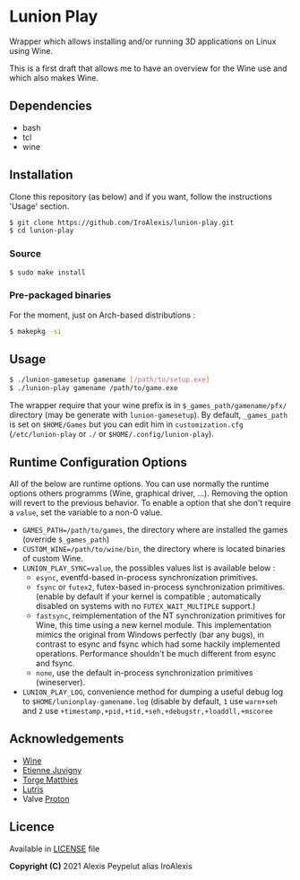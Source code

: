 # Lunion Play

Wrapper which allows installing and/or running 3D applications on Linux using Wine.

This is a first draft that allows me to have an overview for the Wine use and which also makes Wine.



## Dependencies
* bash
* tcl
* wine



## Installation
Clone this repository (as below) and if you want, follow the instructions 'Usage' section.
```bash
$ git clone https://github.com/IroAlexis/lunion-play.git
$ cd lunion-play
```

### Source
```bash
$ sudo make install
```

### Pre-packaged binaries
For the moment, just on Arch-based distributions :
```bash
$ makepkg -si
```



## Usage
```bash
$ ./lunion-gamesetup gamename [/path/to/setup.exe]
$ ./lunion-play gamename /path/to/game.exe
```
The wrapper require that your wine prefix is in `$_games_path/gamename/pfx/` directory (may be generate with `lunion-gamesetup`). By default, `_games_path` is set on `$HOME/Games` but you can edit him in `customization.cfg` (`/etc/lunion-play` or `./` or `$HOME/.config/lunion-play`).



## Runtime Configuration Options
All of the below are runtime options. You can use normally the runtime options others programms (Wine, graphical driver, ...). Removing the option will revert to the previous behavior.
To enable a option that she don't require a `value`, set the variable to a non-0 value.
* `GAMES_PATH=/path/to/games`, the directory where are installed the games (override `$_games_path`)
* `CUSTOM_WINE=/path/to/wine/bin`, the directory where is located binaries of custom Wine.
* `LUNION_PLAY_SYNC=value`, the possibles values list is available below :
  * `esync`, eventfd-based in-process synchronization primitives.
  * `fsync` or `futex2`, futex-based in-process synchronization primitives. (enable by default if your kernel is compatible ; automatically disabled on systems with no `FUTEX_WAIT_MULTIPLE` support.)
  * `fastsync`, reimplementation of the NT synchronization primitives for Wine, this time using a new kernel module. This implementation mimics the original from Windows perfectly (bar any bugs), in contrast to esync and fsync which had some hackily implemented operations. Performance shouldn't be much different from esync and fsync.
  * `none`, use the default in-process synchronization primitives (wineserver).
* `LUNION_PLAY_LOG`, convenience method for dumping a useful debug log to `$HOME/lunionplay-gamename.log` (disable by default, `1` use `warn+seh` and `2` use `+timestamp,+pid,+tid,+seh,+debugstr,+loaddll,+mscoree`



## Acknowledgements
* [Wine](https://winehq.org)
* [Etienne Juvigny](https://github.com/Tk-Glitch)
* [Torge Matthies ](https://github.com/openglfreak)
* [Lutris](https://github.com/lutris)
* Valve [Proton](https://github.com/ValveSoftware/Proton)



## Licence
Available in [LICENSE](LICENSE) file<br>

**Copyright (C)** 2021 Alexis Peypelut alias IroAlexis
